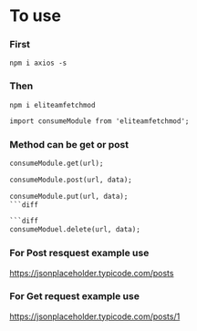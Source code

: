 # To use 

### First 

```
npm i axios -s
```
### Then 

```
npm i eliteamfetchmod
```

```diff
import consumeModule from 'eliteamfetchmod';
```
### Method can be get or post


```diff
consumeModule.get(url);
```

```diff
consumeModule.post(url, data);
```

```diff
consumeModule.put(url, data);
```diff

```diff
consumeModuel.delete(url, data);
```

### For Post resquest example use
https://jsonplaceholder.typicode.com/posts

### For Get request example use
https://jsonplaceholder.typicode.com/posts/1
